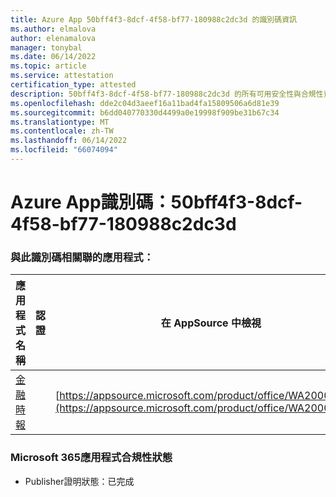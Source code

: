 ```yaml
---
title: Azure App 50bff4f3-8dcf-4f58-bf77-180988c2dc3d 的識別碼資訊
ms.author: elmalova
author: elenamalova
manager: tonybal
ms.date: 06/14/2022
ms.topic: article
ms.service: attestation
certification_type: attested
description: 50bff4f3-8dcf-4f58-bf77-180988c2dc3d 的所有可用安全性與合規性資訊。
ms.openlocfilehash: dde2c04d3aeef16a11bad4fa15809506a6d81e39
ms.sourcegitcommit: b6dd040770330d4499a0e19998f909be31b67c34
ms.translationtype: MT
ms.contentlocale: zh-TW
ms.lasthandoff: 06/14/2022
ms.locfileid: "66074094"
---
```

# <a name="azure-app-id-50bff4f3-8dcf-4f58-bf77-180988c2dc3d"></a>Azure App識別碼：50bff4f3-8dcf-4f58-bf77-180988c2dc3d


### <a name="apps-associated-with-this-id"></a>與此識別碼相關聯的應用程式：
| **應用程式名稱** | **認證** | **在 AppSource 中檢視** |
|--------------|---------------|-----------------------|
| [金融時報](../forward/WA200004054.md) |  | [https://appsource.microsoft.com/product/office/WA200004054](https://appsource.microsoft.com/product/office/WA200004054) |

### <a name="microsoft-365-app-compliance-status"></a>Microsoft 365應用程式合規性狀態
- Publisher證明狀態：已完成
